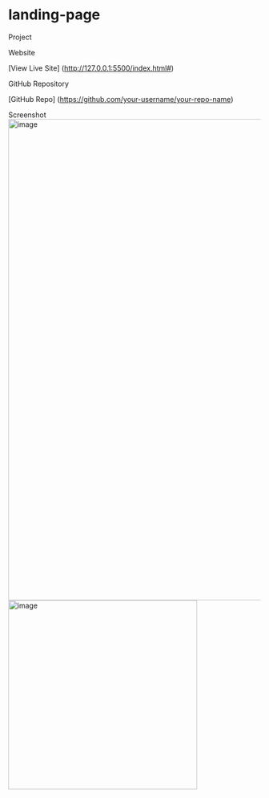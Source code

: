 # landing-page
  Project
  
 Website

[View Live Site] (http://127.0.0.1:5500/index.html#)

 GitHub Repository

[GitHub Repo] (https://github.com/your-username/your-repo-name)

 Screenshot
<img width="959" alt="image" src="https://github.com/user-attachments/assets/24fc6b46-7ad9-4b16-9140-07eb331b04f4" />
<img width="377" alt="image" src="https://github.com/user-attachments/assets/0db6257e-e151-4ed0-a967-3d89998b7a9b" />

